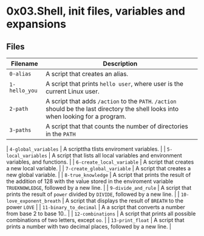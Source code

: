 # 0x03.Shell, init files, variables and expansions


## Files


| Filename | Description |
| -----------------| -----------------------------|
| `0-alias` | A script that creates an alias. |
| `1-hello_you` | A script that prints `hello user`, where user is the current Linux user. |
| `2-path` | A script that adds `/action` to the `PATH`. `/action` should be the last directory the shell looks into when looking for a program. |
| `3-paths` | A script that  that counts the number of directories in the `PATH` |

| `4-global_variables` | A scripttha tlists enviroment variables. |
| `5-local_variables` | A script that  lists all local variables and environment variables, and functions. |
| `6-create_local_variable` | A script that creates a new local variable. |
| `7-create_global_variable` | A script that creates a new global variable. |
| `8-true_knowledge` | A script that prints the result of the addition of 128 with the value stored in the enviroment variable `TRUEKNOWLEDGE`, followed by a new line. |
| `9-divide_and_rule` | A script that prints the result of `power` divided by `DIVIDE`, followed by a new line. |
| `10-love_exponent_breath` | A script that displays the result of `BREATH` to the power `LOVE` |
| `11-binary_to_decimal` | A a script that converts a number from base 2 to base 10.. |
| `12-combinations` | A script that  prints all possible combinations of two letters, except `oo`. |
| `13-print_float` | A script that prints a number with two decimal places, followed by a new line. |
